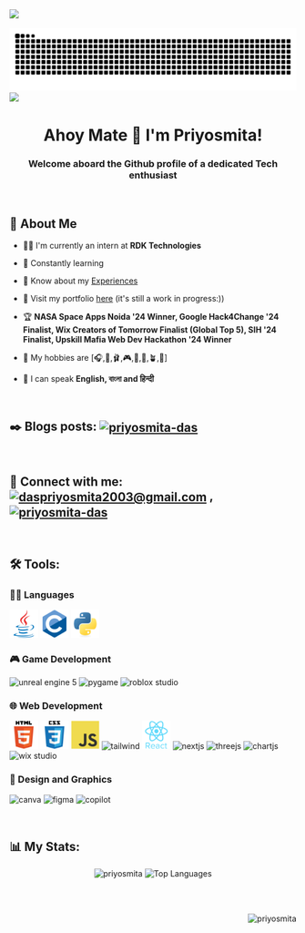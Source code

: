 





<!--horizontal divider(gradiant)-->
<img src="https://user-images.githubusercontent.com/73097560/115834477-dbab4500-a447-11eb-908a-139a6edaec5c.gif">

<!--h1 without bottom border-->
<div id="user-content-toc">
<!--   <ul align="center">
    <summary><h1 style="display: inline-block">Ahoy Mate 🫡, I'm Priyosmita</h1></summary>
  </ul> -->
</div>

![Snake Animation](https://raw.githubusercontent.com/Priyosmita/Priyosmita/output/snake.svg)
<img src="https://user-images.githubusercontent.com/73097560/115834477-dbab4500-a447-11eb-908a-139a6edaec5c.gif">

<h1 align="center">Ahoy Mate 🫡 I'm Priyosmita!</h1>
<h3 align="center">Welcome aboard the Github profile of a dedicated Tech enthusiast</h3>


<p align="left"> <a href="https://twitter.com/" target="blank"><img src="https://img.shields.io/twitter/follow/?logo=twitter&style=for-the-badge" alt="" /></a> </p>


## 🦋 About Me 
<!-- - 🚀 I’m currently working on [AIkya](https://github.com/Priyosmita/AIkya) and [Kali Yug](https://github.com/Priyosmita/Kali-Yug) -->

- 👩‍💻 I'm currently an intern at **RDK Technologies**

- 🌱 Constantly learning

- 📄 Know about my [Experiences](https://drive.google.com/file/d/1KmT-H-I-G3JvjYBXM-Qb9xuZXJ_VQLkZ/view?usp=drive_link)

- 🌷 Visit my portfolio [here](https://priyosmita.vercel.app/) (it's still a work in progress:))

- 🏆 **NASA Space Apps Noida '24 Winner, Google Hack4Change '24 Finalist, Wix Creators of Tomorrow Finalist (Global Top 5), SIH '24 Finalist, Upskill Mafia Web Dev Hackathon '24 Winner**

- 💫 My hobbies are [🎧,🎸,🩰,🎮,🌊,📸,🪴,🎨]

- 💬 I can speak **English, বাংলা and हिन्दी**

</br>

## ✒️ Blogs posts: <a href="https://medium.com/@daspriyosmita2003" target="blank"><img align="center" src="https://encrypted-tbn0.gstatic.com/images?q=tbn:ANd9GcR9Hpbjsce8cvgTiprxRPHitz8slLyNdJFGOA&s" alt="priyosmita-das" height="30" width="130" /></a>

</br>

## 🤝 Connect with me: <a href="https://mail.google.com/mail/?view=cm&to=daspriyosmita2003@gmail.com" target="_blank"><img align="center" src="https://upload.wikimedia.org/wikipedia/commons/thumb/7/7e/Gmail_icon_%282020%29.svg/1280px-Gmail_icon_%282020%29.svg.png" alt="daspriyosmita2003@gmail.com" height="26" /></a> , <a href="https://linkedin.com/in/priyosmita-das" target="blank"><img align="center" src="https://raw.githubusercontent.com/rahuldkjain/github-profile-readme-generator/master/src/images/icons/Social/linked-in-alt.svg" alt="priyosmita-das" height="26" width="28" /></a>



</br>

## 🛠️ Tools:
<h3 align="left">👩‍💻 Languages</h3>
<p align="left"> 
    <img src="https://raw.githubusercontent.com/devicons/devicon/master/icons/java/java-original.svg" alt="java" width="50" height="50"/> 
    <img src="https://raw.githubusercontent.com/devicons/devicon/master/icons/c/c-original.svg" alt="c" width="50" height="50"/>
    <img src="https://raw.githubusercontent.com/devicons/devicon/master/icons/python/python-original.svg" alt="python" width="50" height="50"/>
</p>

<h3 align="left">🎮 Game Development</h3>
<p align="left"> 
    <img src="https://cdn2.unrealengine.com/ue-logo-stacked-unreal-engine-w-677x545-fac11de0943f.png" alt="unreal engine 5" width="58" height="50"/>
    <img src="https://www.pygame.org/docs/_static/pygame_logo.svg" alt="pygame" width="90" height="50"/>  
    <img src="https://upload.wikimedia.org/wikipedia/commons/thumb/b/b1/Roblox_Studio_logo_-_2017-2021.svg/916px-Roblox_Studio_logo_-_2017-2021.svg.png?20221117210703" alt="roblox studio" width="50" height="50"/>
</p>

<h3 align="left">🌐 Web Development</h3>
<p align="left"> 
    <img src="https://raw.githubusercontent.com/devicons/devicon/master/icons/html5/html5-original-wordmark.svg" alt="html5" width="50" height="50"/>
    <img src="https://raw.githubusercontent.com/devicons/devicon/master/icons/css3/css3-original-wordmark.svg" alt="css3" width="50" height="50"/>
    <img src="https://raw.githubusercontent.com/devicons/devicon/master/icons/javascript/javascript-original.svg" alt="javascript" width="50" height="50"/>
    <img src="https://www.vectorlogo.zone/logos/tailwindcss/tailwindcss-icon.svg" alt="tailwind" width="50" height="50"/>
    <img src="https://raw.githubusercontent.com/devicons/devicon/master/icons/react/react-original-wordmark.svg" alt="react" width="50" height="50"/>
    <img src="https://www.datocms-assets.com/98835/1684410508-image-7.png" alt="nextjs" width="50" height="50"/>
    <img src="https://canada1.discourse-cdn.com/flex035/uploads/threejs/optimized/2X/e/e4f86d2200d2d35c30f7b1494e96b9595ebc2751_2_744x750.png" alt="threejs" width="50" height="50"/>
    <img src="https://upload.wikimedia.org/wikipedia/commons/thumb/8/86/Chart.js_logo.svg/768px-Chart.js_logo.svg.png" alt="chartjs" width="50" height="50"/>
    <img src="https://static-00.iconduck.com/assets.00/wix-icon-2048x2048-petxyljo.png" alt="wix studio" height="50"/>
</p>

<h3 align="left">🎨 Design and Graphics</h3>
<p align="left"> 
    <img src="https://upload.wikimedia.org/wikipedia/en/thumb/b/bb/Canva_Logo.svg/480px-Canva_Logo.svg.png?20241218040754" alt="canva" height="25"/>
    <img src="https://upload.wikimedia.org/wikipedia/commons/3/33/Figma-logo.svg" alt="figma" width="" height="30"/>
    <img src="https://upload.wikimedia.org/wikipedia/commons/thumb/2/2a/Microsoft_365_Copilot_Icon.svg/72px-Microsoft_365_Copilot_Icon.svg.png" alt="copilot" width="" height="40"/>
</p>
</br>

## 📊 My Stats:
<p align="center">
    <img src="https://github-readme-streak-stats.herokuapp.com/?user=priyosmita&theme=radical&ring=FE8300&fire=FD5400&currStreakNum=FDBC00&sideNums=32cd32&sideLabels=ffa500&dates=adff2f&currStreakLabel=FF0061" 
         alt="priyosmita"/>
    <img src="https://github-readme-stats.vercel.app/api/top-langs/?username=priyosmita&theme=radical&layout=compact&hide_border=true" 
         alt="Top Languages" />
</p>

</br>

</br>
<p align="right"> <img src="https://komarev.com/ghpvc/?username=priyosmita&label=Profile%20views&color=A383FF&style=flat" alt="priyosmita" /> </p>
